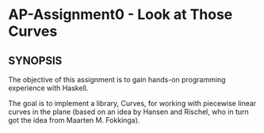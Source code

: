AP-Assignment0 - Look at Those Curves
=====================================

SYNOPSIS
--------

The objective of this assignment is to gain hands-on programming experience with Haskell.

The goal is to implement a library, Curves, for working with piecewise linear curves in the plane (based on an idea by Hansen and Rischel, who in turn got the idea from Maarten M. Fokkinga).
